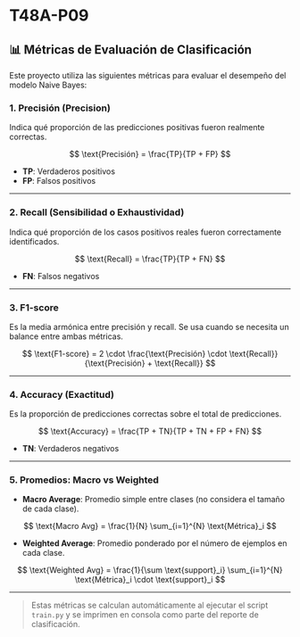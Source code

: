 # T48A-P09

## 📊 Métricas de Evaluación de Clasificación

Este proyecto utiliza las siguientes métricas para evaluar el desempeño del modelo Naive Bayes:

### 1. Precisión (Precision)
Indica qué proporción de las predicciones positivas fueron realmente correctas.

$$
\text{Precisión} = \frac{TP}{TP + FP}
$$

- **TP**: Verdaderos positivos  
- **FP**: Falsos positivos

---

### 2. Recall (Sensibilidad o Exhaustividad)
Indica qué proporción de los casos positivos reales fueron correctamente identificados.

$$
\text{Recall} = \frac{TP}{TP + FN}
$$

- **FN**: Falsos negativos

---

### 3. F1-score
Es la media armónica entre precisión y recall. Se usa cuando se necesita un balance entre ambas métricas.

$$
\text{F1-score} = 2 \cdot \frac{\text{Precisión} \cdot \text{Recall}}{\text{Precisión} + \text{Recall}}
$$

---

### 4. Accuracy (Exactitud)
Es la proporción de predicciones correctas sobre el total de predicciones.

$$
\text{Accuracy} = \frac{TP + TN}{TP + TN + FP + FN}
$$

- **TN**: Verdaderos negativos

---

### 5. Promedios: Macro vs Weighted

- **Macro Average**: Promedio simple entre clases (no considera el tamaño de cada clase).

$$
\text{Macro Avg} = \frac{1}{N} \sum_{i=1}^{N} \text{Métrica}_i
$$

- **Weighted Average**: Promedio ponderado por el número de ejemplos en cada clase.

$$
\text{Weighted Avg} = \frac{1}{\sum \text{support}_i} \sum_{i=1}^{N} \text{Métrica}_i \cdot \text{support}_i
$$

---

> Estas métricas se calculan automáticamente al ejecutar el script `train.py` y se imprimen en consola como parte del reporte de clasificación.
